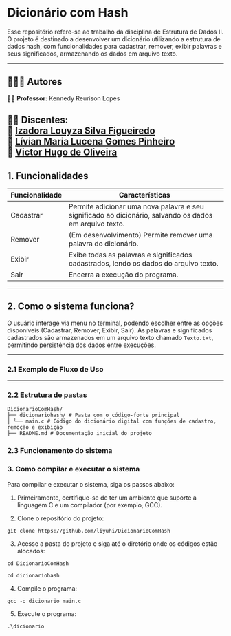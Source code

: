 # Dicionário com Hash

Esse repositório refere-se ao trabalho da disciplina de Estrutura de Dados II. O projeto é destinado a desenvolver um dicionário utilizando a estrutura de dados hash, com funcionalidades para cadastrar, remover, exibir palavras e seus significados, armazenando os dados em arquivo texto.

---

## 👨‍👧‍👧 Autores

👨‍🏫 **Professor:** Kennedy Reurison Lopes

👩‍🎓 **Discentes:**  
🔹 [Izadora Louyza Silva Figueiredo](https://github.com/liyuhi)  
🔹 [Lívian Maria Lucena Gomes Pinheiro](https://github.com/livianlucena)   
🔹 [Victor Hugo de Oliveira](https://github.com/Victor350br)
---

## 1. Funcionalidades

| Funcionalidade | Características                                                                                           |
|----------------|----------------------------------------------------------------------------------------------------------|
| Cadastrar      | Permite adicionar uma nova palavra e seu significado ao dicionário, salvando os dados em arquivo texto. |
| Remover        | (Em desenvolvimento) Permite remover uma palavra do dicionário.                                         |
| Exibir         | Exibe todas as palavras e significados cadastrados, lendo os dados do arquivo texto.                     |
| Sair           | Encerra a execução do programa.                                                                          |

---

## 2. Como o sistema funciona?

O usuário interage via menu no terminal, podendo escolher entre as opções disponíveis (Cadastrar, Remover, Exibir, Sair). As palavras e significados cadastrados são armazenados em um arquivo texto chamado `Texto.txt`, permitindo persistência dos dados entre execuções.

---

### 2.1 Exemplo de Fluxo de Uso

---

### 2.2 Estrutura de pastas
```
DicionarioComHash/
├── dicionariohash/ # Pasta com o código-fonte principal
│ └── main.c # Código do dicionário digital com funções de cadastro, remoção e exibição
├── README.md # Documentação inicial do projeto
```
### 2.3 Funcionamento do sistema


### 3. Como compilar e executar o sistema

Para compilar e executar o sistema, siga os passos abaixo:

1. Primeiramente, certifique-se de ter um ambiente que suporte a linguagem C e um compilador (por exemplo, GCC).
   
2. Clone o repositório do projeto:

```
git clone https://github.com/liyuhi/DicionarioComHash
```

3. Acesse a pasta do projeto e siga até o diretório onde os códigos estão alocados:
   
```
cd DicionarioComHash
```
```
cd dicionariohash
```

4. Compile o programa:

```
gcc -o dicionario main.c 
```

5. Execute o programa:
   
```
.\dicionario
```
